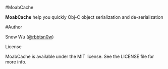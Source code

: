 #MoabCache

**MoabCache** help you quickly Obj-C object serialization and de-serialization





#Author

Snow Wu ([@rbbtsn0w](https://twitter.com/RbBtSn0w))

License

MoabCache is available under the MIT license. See the LICENSE file for more info.
